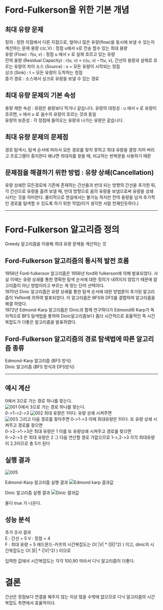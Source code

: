 # Ford-Fulkerson을 위한 기본 개념
## 최대 유량 문제  

정의 : 정한 지점에서 다른 지점으로, 얼마나 많은 유량(flow)을 동시에 보낼 수 있는지 계산하는 문제
용량 c(c,V) : 정점 u에서 v로 전송 할수 있는 최대 용량  
유량 (Flow) : f(u, v) : 정점 u 에서 v 로 실제 흐르고 있는 유량  
잔여 용량 (Residual Capacity) : r(u, v) = c(u, v) – f(u, v), 간선의 용량과 살제로 흐르는 유량의 차이 
소스 (Source) : s = 모든 유량이 시작되는 정점  
싱크 (Sink) : t = 모든 유량이 도착하는 정점   
증가 경로 : 소스에서 싱크로 유량을 보낼 수 있는 경로 

## 최대 유량 문제의 기본 속성
용량 제한 속성 : 유량은 용량보다 작거나 같습니다.
유량의 대칭성 : u 에서 v 로 유량이 흐르면, v 에서 u 로 음수의 유량이 흐르는 것과 동일  
유량의 보존성 : 각 정점에 들어오는 유량과 나가는 유량은 같습니다.  

## 최대 유량 문제의 문제점  
경로 탐색시, 탐색 순서에 따라서 모든 경로를 찾지 못하고 최대 유량을 결정 지어 버리고 프로그램이 중지한다 왜냐면 최대치를 찾을 때, 비교하는 반복문을 사용하기 때문

## 문제점을 해결하기 위한 방법 : 유량 상쇄(Cancellation)  
유량 상쇄란 모든경로에 기존에 존재하는 간선들과 반대 되는 방향의 간선을 추가한 뒤, 각 간선으로 유량을 흘려 보낼 때, 반대 방향으로 음의 유량을 보냄으로써 유량을 상쇄 시키는 것을 의미한다. 물리적으로 현실에서는 불가능 하지만 잔여 용량을 남겨 추가적인 경로를 탐색할 수 있도록 하기 위한 작업(이거 생각한 사람 천재인듯하다.)

---
# Ford-Fulkerson 알고리즘 정의  
Greedy 알고리즘을 이용해 최대 유량 문제을 계산하는 것 

## Ford-Fulkerson 알고리즘의 통시적 발전 흐름  
1956년 Ford-fulkerson 알고리즘은 1956년 ford와 fulkerson에 의해 발표되었다. 사실 이때는 유량 상쇄를 통한 명확한 탐색 순서에 대한 정의가 내려지지 않았기 때문에 알고리즘이 아닌 방법이라고 부르는 게 맞는 단어 선택이다.  
1970년 Dinic 알고리즘은 유량 상쇄를 통한 탐색 순서에 대한 방법론이 추가된 알고리즘이 Yeflim에 의하여 발표되었다. 이 알고리즘은 BFS와 DFS를 결합하여 알고리즘을 해결 하였다.  
1972년 Edmond-Karp 알고리즘은 Dinic과 함께 연구하다가 Edmond와 Karp가 독자적으로 BFS 탐색법을 통하여 Dinic알고리즘보다 좀더 시간적으로 효율적인 즉 시간복잡도가 더좋은 알고리즘을 발표하였다.  

## Ford-Fulkerson 알고리즘의 경로 탐색법에 따른 알고리즘 종류
Edmond-Karp 알고리즘 (BFS 방식)  
Dinic 알고리즘 (BFS 방식과 DFS방식)   

---
## 예시 계산
0에서 3으로 가는 경로 하나를 찾는다.    
![001](https://user-images.githubusercontent.com/101388180/165842300-2b97d083-fb6d-4cfa-8ad2-c822e63ffbc0.PNG)
0에서 3으로 가는 경로 하나를 찾는다.    
0->1->2->3
![002](https://user-images.githubusercontent.com/101388180/165842527-c305758e-a07b-434a-b0b1-c5699103cad2.PNG)
최대 유량은 1이다. 유량 상쇄 시켜주면  
![003](https://user-images.githubusercontent.com/101388180/165842933-894c5b39-d9e5-481e-a665-86170f673434.PNG)
그리고 다음 경로를 찾아주면 0->1->3 이때 최대유량은 1이다. 또 유량 상쇄 시켜주고 경로를 찾으면  
0->2->1->3은 최대 유량은 1 이를 또 유량상쇄 시켜주고 경로를 찾으면   
0->2->3 은 최대 유량은 2 그 다음 연산할 경로 가없으므로 1->,2->3 각각 최대유량이 2,3이므로 총 5가 된다  

## 실행 결과

![005](https://user-images.githubusercontent.com/101388180/165844477-49ea345e-ab54-4653-b00e-ff6f9d3e323c.PNG)

Edmond-Karp 알고리즘 실행 결과 
![Edmond karp 결과값](https://user-images.githubusercontent.com/101388180/165828009-165a2f2a-25ef-4a84-8e07-c57b46b59fb3.PNG)

Dinic 알고리즘 실행 결과
![Dinic 결과값](https://user-images.githubusercontent.com/101388180/165828037-b3c3d1ab-6f89-490a-bc7e-0ab6fc6fd8e0.PNG)

둘다 true 가 나온다.  
## 성능 분석
추가 조사 결과  
E : 간선 = 5
V : 정점 = 4  
F : 최대 유량 = 5 
애드몬드-카프의 시간복잡도는 O( |V| * (|E|^2) )  이고, dinic의 시간복잡도는 O( |E| * (|V|^2)  ) 이므로

입력한 값에서 시간복잡도는 각각 
100,90 따라서 디닉 알고리즘이 더좋다.

# 결론
간선은 정점보다 연결을 해주지 않는 이상 많을 수밖에 없으므로 디닉 알고리즘의 시간복잡도 측면에서 효율적이다.

